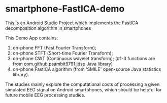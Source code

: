 # smartphone-FastICA-demo
This is an Android Studio Project which implements the FastICA decomposition algorithm in smartphones

This Demo App contains: 
1. on-phone FFT (Fast Fourier Transform);
2. on-phone STFT (Short-time Fourier Transform);
3. on-phone CWT (Continuous wavelet transform);
      (#1-3 functions are from com.github.psambit9791.jdsp Java library)
4. on-phone FastICA algorithm (from 'SMILE' open-source Java statistics library).

The studies mainly explore the computational costs of processing a given simulated EEG signal on Android smartphones, which should be helpful for future mobile EEG processing studies. 

